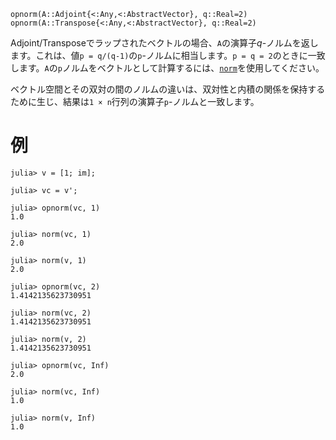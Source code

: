 ```
opnorm(A::Adjoint{<:Any,<:AbstractVector}, q::Real=2)
opnorm(A::Transpose{<:Any,<:AbstractVector}, q::Real=2)
```

Adjoint/Transposeでラップされたベクトルの場合、`A`の演算子$q$-ノルムを返します。これは、値`p = q/(q-1)`の`p`-ノルムに相当します。`p = q = 2`のときに一致します。`A`の`p`ノルムをベクトルとして計算するには、[`norm`](@ref)を使用してください。

ベクトル空間とその双対の間のノルムの違いは、双対性と内積の関係を保持するために生じ、結果は`1 × n`行列の演算子`p`-ノルムと一致します。

# 例

```jldoctest
julia> v = [1; im];

julia> vc = v';

julia> opnorm(vc, 1)
1.0

julia> norm(vc, 1)
2.0

julia> norm(v, 1)
2.0

julia> opnorm(vc, 2)
1.4142135623730951

julia> norm(vc, 2)
1.4142135623730951

julia> norm(v, 2)
1.4142135623730951

julia> opnorm(vc, Inf)
2.0

julia> norm(vc, Inf)
1.0

julia> norm(v, Inf)
1.0
```
